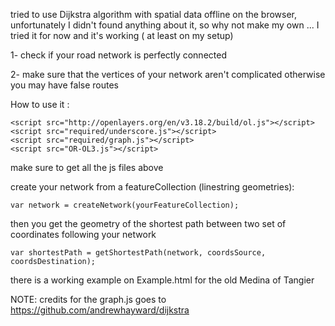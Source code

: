 tried to use Dijkstra algorithm with spatial data offline on the browser, unfortunately I didn't found anything about it,
so why not make my own ... I tried it for now and it's working ( at least on my setup)

1- check if your road network is perfectly connected

2- make sure that the vertices of your network aren't complicated otherwise you may have false routes

How to use it :

    <script src="http://openlayers.org/en/v3.18.2/build/ol.js"></script>
    <script src="required/underscore.js"></script>
    <script src="required/graph.js"></script>
    <script src="OR-OL3.js"></script>
    
  make sure to get all the js files above
  
  create your network from a featureCollection (linestring geometries):
  
    var network = createNetwork(yourFeatureCollection);
  
  then you get the geometry of the shortest path between two set of coordinates following your network
  
    var shortestPath = getShortestPath(network, coordsSource, coordsDestination);
  
  there is a working example on Example.html for the old Medina of Tangier
  
NOTE: credits for the graph.js goes to https://github.com/andrewhayward/dijkstra
